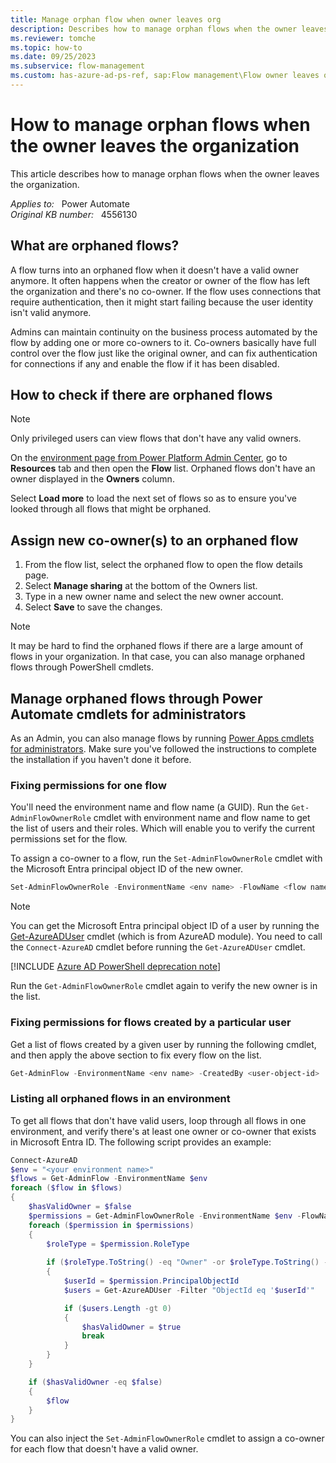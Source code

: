 ```yaml
---
title: Manage orphan flow when owner leaves org
description: Describes how to manage orphan flows when the owner leaves the organization.
ms.reviewer: tomche
ms.topic: how-to
ms.date: 09/25/2023
ms.subservice: flow-management
ms.custom: has-azure-ad-ps-ref, sap:Flow management\Flow owner leaves organization
---
```

# How to manage orphan flows when the owner leaves the organization

This article describes how to manage orphan flows when the owner leaves the organization.

_Applies to:_ &nbsp; Power Automate  
_Original KB number:_ &nbsp; 4556130

## What are orphaned flows?

A flow turns into an orphaned flow when it doesn't have a valid owner anymore. It often happens when the creator or owner of the flow has left the organization and there's no co-owner. If the flow uses connections that require authentication, then it might start failing because the user identity isn't valid anymore.

Admins can maintain continuity on the business process automated by the flow by adding one or more co-owners to it. Co-owners basically have full control over the flow just like the original owner, and can fix authentication for connections if any and enable the flow if it has been disabled.

## How to check if there are orphaned flows

> [!NOTE]
> Only privileged users can view flows that don't have any valid owners.

On the [environment page from Power Platform Admin Center](https://admin.powerplatform.microsoft.com/environments), go to **Resources** tab and then open the **Flow** list. Orphaned flows don't have an owner displayed in the **Owners** column.

Select **Load more** to load the next set of flows so as to ensure you've looked through all flows that might be orphaned.

## Assign new co-owner(s) to an orphaned flow

1. From the flow list, select the orphaned flow to open the flow details page.
2. Select **Manage sharing** at the bottom of the Owners list.
3. Type in a new owner name and select the new owner account.
4. Select **Save** to save the changes.

> [!NOTE]
> It may be hard to find the orphaned flows if there are a large amount of flows in your organization. In that case, you can also manage orphaned flows through PowerShell cmdlets.

## Manage orphaned flows through Power Automate cmdlets for administrators

As an Admin, you can also manage flows by running [Power Apps cmdlets for administrators](/power-platform/admin/powerapps-powershell#power-apps-cmdlets-for-administrators-preview). Make sure you've followed the instructions to complete the installation if you haven't done it before.

### Fixing permissions for one flow

You'll need the environment name and flow name (a GUID).
Run the `Get-AdminFlowOwnerRole` cmdlet with environment name and flow name to get the list of users and their roles. Which will enable you to verify the current permissions set for the flow.

To assign a co-owner to a flow, run the `Set-AdminFlowOwnerRole` cmdlet with the Microsoft Entra principal object ID of the new owner.

```powershell
Set-AdminFlowOwnerRole -EnvironmentName <env name> -FlowName <flow name> -PrincipalType User -RoleName CanEdit -PrincipalObjectId <new owner object id>
```

> [!NOTE]
> You can get the Microsoft Entra principal object ID of a user by running the [Get-AzureADUser](/powershell/module/azuread/get-azureaduser) cmdlet (which is from AzureAD module). You need to call the `Connect-AzureAD` cmdlet before running the `Get-AzureADUser` cmdlet.

[!INCLUDE [Azure AD PowerShell deprecation note](~/../support/reusable-content/msgraph-powershell/includes/aad-powershell-deprecation-note.md)]

Run the `Get-AdminFlowOwnerRole` cmdlet again to verify the new owner is in the list.

### Fixing permissions for flows created by a particular user

Get a list of flows created by a given user by running the following cmdlet, and then apply the above section to fix every flow on the list.

```powershell
Get-AdminFlow -EnvironmentName <env name> -CreatedBy <user-object-id>
```

### Listing all orphaned flows in an environment

To get all flows that don't have valid users, loop through all flows in one environment, and verify there's at least one owner or co-owner that exists in Microsoft Entra ID. The following script provides an example:

```powershell
Connect-AzureAD
$env = "<your environment name>"
$flows = Get-AdminFlow -EnvironmentName $env
foreach ($flow in $flows)
{
    $hasValidOwner = $false
    $permissions = Get-AdminFlowOwnerRole -EnvironmentName $env -FlowName $flow.FlowName
    foreach ($permission in $permissions) 
    {
        $roleType = $permission.RoleType
        
        if ($roleType.ToString() -eq "Owner" -or $roleType.ToString() -eq "CanEdit")
        {
            $userId = $permission.PrincipalObjectId
            $users = Get-AzureADUser -Filter "ObjectId eq '$userId'"

            if ($users.Length -gt 0)
            {
                $hasValidOwner = $true
                break
            }
        }
    }

    if ($hasValidOwner -eq $false)
    {
        $flow
    }
}
```

You can also inject the `Set-AdminFlowOwnerRole` cmdlet to assign a co-owner for each flow that doesn't have a valid owner.
